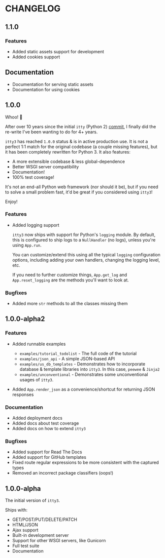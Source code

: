 # CHANGELOG


## 1.1.0

### Features

* Added static assets support for development
* Added cookies support

## Documentation

* Documentation for serving static assets
* Documentation for using cookies


## 1.0.0

Whoo! :tada:

After over 10 years since the initial `itty` (Python 2) [commit](https://github.com/toastdriven/itty/commit/e8ec06096ed70179a7d4c0fea89ac95246604c3b),
I finally did the re-write I've been wanting to do for 4+ years.

`itty3` has reached `1.0.0` status & is in active production use. It is not
a perfect 1:1 match for the original codebase (a couple missing features),
but it has been completely rewritten for Python 3. It also features:

* A more extensible codebase & less global-dependence
* Better WSGI server compatibility
* Documentation!
* 100% test coverage!

It's not an end-all Python web framework (nor should it be), but if you need
to solve a small problem fast, it'd be great if you considered using `itty3`!

Enjoy!


### Features

* Added logging support

  `itty3` now ships with support for Python's `logging` module. By default,
  this is configured to ship logs to a `NullHandler` (no logs), unless you're
  using `App.run`.

  You can customize/extend this using all the typical `logging` configuration
  options, including adding your own handlers, changing the logging level,
  etc.

  If you need to further customize things, `App.get_log` and
  `App.reset_logging` are the methods you'll want to look at.

### Bugfixes

* Added more `str` methods to all the classes missing them


## 1.0.0-alpha2

### Features

* Added runnable examples

    * `examples/tutorial_todolist` - The full code of the tutorial
    * `examples/json_api` - A simple JSON-based API
    * `examples/us_db_templates` - Demonstrates how to incorporate database &
      template libraries into `itty3`. In this case, `peewee` & `Jinja2`
    * `examples/unconventional` - Demonstrates some unconventional usages
      of `itty3`.

* Added `App.render_json` as a convenience/shortcut for returning JSON
  responses

### Documentation

* Added deployment docs
* Added docs about test coverage
* Added docs on how to extend `itty3`

### Bugfixes

* Added support for Read The Docs
* Added support for GitHub templates
* Fixed route regular expressions to be more consistent with the captured
  types
* Removed an incorrect package classifiers (oops!)


## 1.0.0-alpha

The initial version of `itty3`.

Ships with:

* GET/POST/PUT/DELETE/PATCH
* HTML/JSON
* Ajax support
* Built-in development server
* Support for other WSGI servers, like Gunicorn
* Full test suite
* Documentation
